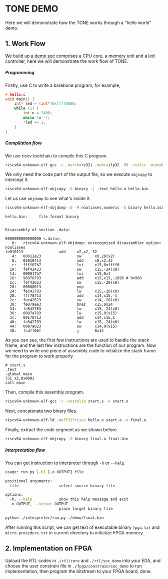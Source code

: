 # TONE DEMO

Here we will demonstrate how the TONE works through a "hello world" demo.

## 1. Work Flow

We build up a [demo soc](../rtl/soc_demo) comprises a CPU core, a memory unit and a led controller, here we will demonstrate the work flow of TONE.

##### Programming

Firstly, use C to write a barebone program, for example,

```c
# hello.c
void main() {
    int* led = (int*)0xffff0000;
    while (1) {
        int n = 2400;
        while (n--);
        *led += 1;
    }
}
```

##### Compilation flow

We use riscv toolchain to compile this C program.

```bash
riscv64-unknown-elf-gcc -c -march=rv32i -mabi=ilp32 -O0 -static -mcmodel=medany -fvisibility=hidden -nostdlib -nostartfiles hello.c -o hello.o
```

We only need the code part of the output file, so we execute `objcopy` to intercept it.

```bash
riscv64-unknown-elf-objcopy -O binary -j .text hello.o hello.bin
```

Let us use `objdump` to see what's inside it.

```bash
riscv64-unknown-elf-objdump -D -M noaliases,numeric -b binary hello.bin -mriscv
```

```
hello.bin:     file format binary


Disassembly of section .data:

0000000000000000 <.data>:
   0:   riscv64-unknown-elf-objdump: unrecognized disassembler option: noaliases
fe010113                add     x2,x2,-32
   4:   00812e23                sw      x8,28(x2)
   8:   02010413                add     x8,x2,32
   c:   ffff07b7                lui     x15,0xffff0
  10:   fef42423                sw      x15,-24(x8)
  14:   000017b7                lui     x15,0x1
  18:   96078793                add     x15,x15,-1696 # 0x960
  1c:   fef42623                sw      x15,-20(x8)
  20:   00000013                nop
  24:   fec42783                lw      x15,-20(x8)
  28:   fff78713                add     x14,x15,-1
  2c:   fee42623                sw      x14,-20(x8)
  30:   fe079ae3                bnez    x15,0x24
  34:   fe842783                lw      x15,-24(x8)
  38:   0007a783                lw      x15,0(x15)
  3c:   00178713                add     x14,x15,1
  40:   fe842783                lw      x15,-24(x8)
  44:   00e7a023                sw      x14,0(x15)
  48:   fcdff06f                j       0x14
```

As you can see, the first few instructions are used to handle the stack frame, and the last few instructions are the function of our program. Now we need to write one piece of assembly code to initialize the stack frame for the program to work properly.

```assembly
# start.s
.text
.global main
lui x2,0x0001
call main

```

Then, compile this assembly program.

```bash
riscv64-unknown-elf-gcc -c -nostdlib start.s -o start.o
```

Next, concatenate two binary files.

```bash
riscv64-unknown-elf-ld -melf32lriscv hello.o start.o -o final.o
```

Finally, extract the code segment as we shown before.

```bash
riscv64-unknown-elf-objcopy -O binary final.o final.bin
```

##### Interpretation flow

You can get instruction to interpreter through `-h` or `--help`.

```bash
usage: run.py [-h] [-o OUTPUT] file

positional arguments:
  file                  select source binary file

options:
  -h, --help            show this help message and exit
  -o OUTPUT, --output OUTPUT
                        place target binary file
```

```bash
python ./interpreter/run.py ./demo/final.bin
```

After running this script, we can get text of executable binary `fpga.txt` and `micro-procedure.txt` in current directory to initialize FPGA memory.

## 2. Implementation on FPGA

Upload the RTL codes in `./rtl/core` and `./rtl/soc_demo` into your EDA, and choose the user constrain file in `./fpga/constrain/soc_demo` to run implementation, then program the bitstream to your FPGA board, done.
